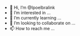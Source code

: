 - 👋 Hi, I’m @Ipoelbralink
- 👀 I’m interested in ...
- 🌱 I’m currently learning ...
- 💞️ I’m looking to collaborate on ...
- 📫 How to reach me ...

<!---
Ipoelbralink/Ipoelbralink is a ✨ special ✨ repository because its `README.md` (this file) appears on your GitHub profile.
You can click the Preview link to take a look at your changes.
--->
